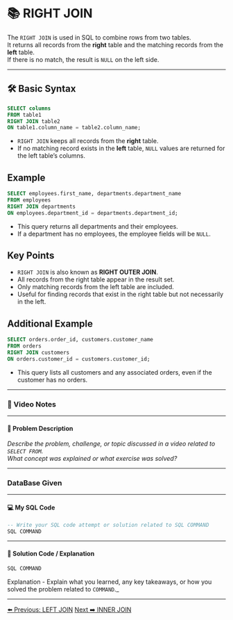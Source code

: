 <!-- markdownlint-disable MD033 -->
<!-- markdownlint-disable MD004 -->

# 📚 RIGHT JOIN

The `RIGHT JOIN` is used in SQL to combine rows from two tables.  
It returns all records from the **right** table and the matching records from the **left** table.  
If there is no match, the result is `NULL` on the left side.

---

## 🛠️ Basic Syntax

```sql
SELECT columns
FROM table1
RIGHT JOIN table2
ON table1.column_name = table2.column_name;
```

- `RIGHT JOIN` keeps all records from the **right** table.
- If no matching record exists in the **left** table, `NULL` values are returned for the left table’s columns.

## Example

```sql
SELECT employees.first_name, departments.department_name
FROM employees
RIGHT JOIN departments
ON employees.department_id = departments.department_id;
```

- This query returns all departments and their employees.  
- If a department has no employees, the employee fields will be `NULL`.

## Key Points

- `RIGHT JOIN` is also known as **RIGHT OUTER JOIN**.
- All records from the right table appear in the result set.
- Only matching records from the left table are included.
- Useful for finding records that exist in the right table but not necessarily in the left.

## Additional Example

```sql
SELECT orders.order_id, customers.customer_name
FROM orders
RIGHT JOIN customers
ON orders.customer_id = customers.customer_id;
```

- This query lists all customers and any associated orders, even if the customer has no orders.

---

### 🎥 Video Notes

---

#### 📝 Problem Description

_Describe the problem, challenge, or topic discussed in a video related to `SELECT FROM`._  
_What concept was explained or what exercise was solved?_

---

### DataBase Given

---

#### 💻 My SQL Code

```sql
-- Write your SQL code attempt or solution related to SQL COMMAND
SQL COMMAND
```

---

#### 🧠 Solution Code / Explanation

```sql
SQL COMMAND
```

Explanation - Explain what you learned, any key takeaways, or how you solved the problem related to `COMMAND`._

---

[⬅️ Previous: LEFT JOIN](leftjoin.md)   [Next ➡️ INNER JOIN](innerjoin.md)

